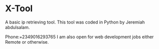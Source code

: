 # X-Tool
A basic ip retrieving tool.
This tool was coded in Python by Jeremiah abdulsalam.

Phone:+2349016293765
I am also open for web development jobs either
Remote or otherwise.
